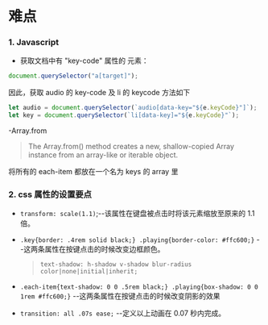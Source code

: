 # 难点

### 1. Javascript

- 获取文档中有 "key-code" 属性的 <html> 元素：

```javascript
document.querySelector("a[target]");
```

因此，获取 audio 的 key-code 及 li 的 keycode 方法如下

```javascript
let audio = document.querySelector(`audio[data-key="${e.keyCode}"]`);
let key = document.querySelector(`li[data-key]="${e.keyCode}"`);
```

-Array.from

> The Array.from() method creates a new, shallow-copied Array instance from an array-like or iterable object.

将所有的 each-item 都放在一个名为 keys 的 array 里

### 2. css 属性的设置要点

- `transform: scale(1.1)`;--该属性在键盘被点击时将该元素缩放至原来的 1.1 倍。

- `.key{border: .4rem solid black;} .playing{border-color: #ffc600;}` --这两条属性在按键点击的时候改变边框颜色。

  > `text-shadow: h-shadow v-shadow blur-radius color|none|initial|inherit;`

- `.each-item{text-shadow: 0 0 .5rem black;} .playing{box-shadow: 0 0 1rem #ffc600;}` --这两条属性在按键点击的时候改变阴影的效果

- `transition: all .07s ease;` --定义以上动画在 0.07 秒内完成。
